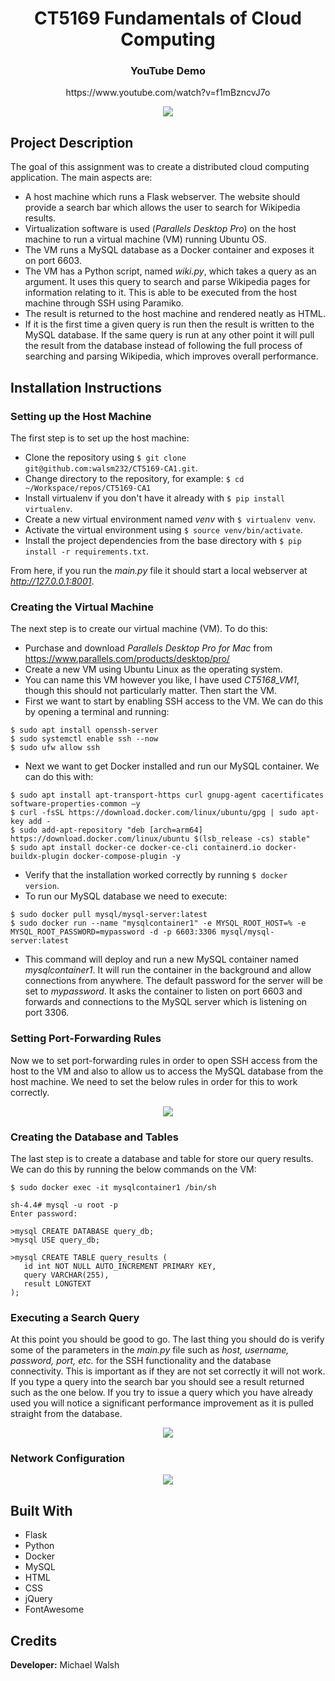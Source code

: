 <h1> <div align="center"> CT5169 Fundamentals of Cloud Computing  </div> </h1>
<h3> <div align="center"> YouTube Demo </div> </h3>
<p> <div align="center"> https://www.youtube.com/watch?v=f1mBzncvJ7o </div> </p>

<div align="center"> <img src="static/home.png"> </div>

## Project Description
The goal of this assignment was to create a distributed cloud computing application. The main aspects are:
- A host machine which runs a Flask webserver. The website should provide a search bar which allows the user to search for Wikipedia results.
- Virtualization software is used (_Parallels Desktop Pro_) on the host machine to run a virtual machine (VM) running Ubuntu OS.
- The VM runs a MySQL database as a Docker container and exposes it on port 6603.
- The VM has a Python script, named _wiki.py_, which takes a query as an argument. It uses this query to search and parse Wikipedia pages for information relating to it. This is able to be executed from the host machine through SSH using Paramiko.
- The result is returned to the host machine and rendered neatly as HTML.
- If it is the first time a given query is run then the result is written to the MySQL database. If the same query is run at any other point it will pull the result from the database instead of following the full process of searching and parsing Wikipedia, which improves overall performance.


## Installation Instructions
### Setting up the Host Machine
The first step is to set up the host machine:
- Clone the repository using `$ git clone git@github.com:walsm232/CT5169-CA1.git`.
- Change directory to the repository, for example: `$ cd ~/Workspace/repos/CT5169-CA1`
- Install virtualenv if you don't have it already with `$ pip install virtualenv`.
- Create a new virtual environment named _venv_ with `$ virtualenv venv`.
- Activate the virtual environment using `$ source venv/bin/activate`.
- Install the project dependencies from the base directory with `$ pip install -r requirements.txt`.

From here, if you run the _main.py_ file it should start a local webserver at _http://127.0.0.1:8001_.


### Creating the Virtual Machine
The next step is to create our virtual machine (VM). To do this:
- Purchase and download _Parallels Desktop Pro for Mac_ from https://www.parallels.com/products/desktop/pro/
- Create a new VM using Ubuntu Linux as the operating system.
- You can name this VM however you like, I have used _CT5168_VM1_, though this should not particularly matter. Then start the VM.
- First we want to start by enabling SSH access to the VM. We can do this by opening a terminal and running:
```
$ sudo apt install openssh-server
$ sudo systemctl enable ssh --now
$ sudo ufw allow ssh
```
- Next we want to get Docker installed and run our MySQL container. We can do this with:
```
$ sudo apt install apt-transport-https curl gnupg-agent cacertificates software-properties-common –y
$ curl -fsSL https://download.docker.com/linux/ubuntu/gpg | sudo apt-key add -
$ sudo add-apt-repository "deb [arch=arm64] https://download.docker.com/linux/ubuntu $(lsb_release -cs) stable"
$ sudo apt install docker-ce docker-ce-cli containerd.io docker-buildx-plugin docker-compose-plugin -y
```
- Verify that the installation worked correctly by running `$ docker version`.
- To run our MySQL database we need to execute:
```
$ sudo docker pull mysql/mysql-server:latest
$ sudo docker run --name "mysqlcontainer1" -e MYSQL_ROOT_HOST=% -e MYSQL_ROOT_PASSWORD=mypassword -d -p 6603:3306 mysql/mysql-server:latest
```
- This command will deploy and run a new MySQL container named _mysqlcontainer1_. It will run the container in the background and allow connections from anywhere. The default password for the server will be set to _mypassword_. It asks the container to listen on port 6603 and forwards and connections to the MySQL server which is listening on port 3306.


### Setting Port-Forwarding Rules
Now we to set port-forwarding rules in order to open SSH access from the host to the VM and also to allow us to access the MySQL database from the host machine. We need to set the below rules in order for this to work correctly.

<div align="center"> <img src="static/port-forwarding.png"> </div>


### Creating the Database and Tables
The last step is to create a database and table for store our query results. We can do this by running the below commands on the VM:
```
$ sudo docker exec -it mysqlcontainer1 /bin/sh

sh-4.4# mysql -u root -p
Enter password:

>mysql CREATE DATABASE query_db;
>mysql USE query_db;

>mysql CREATE TABLE query_results (
   id int NOT NULL AUTO_INCREMENT PRIMARY KEY,
   query VARCHAR(255),
   result LONGTEXT
);
```

### Executing a Search Query
At this point you should be good to go. The last thing you should do is verify some of the parameters in the _main.py_ file such as _host, username, password, port, etc._ for the SSH functionality and the database connectivity. This is important as if they are not set correctly it will not work. If you type a query into the search bar you should see a result returned such as the one below. If you try to issue a query which you have already used you will notice a significant performance improvement as it is pulled straight from the database.

<div align="center"> <img src="static/search.png"> </div>


### Network Configuration
<div align="center"> <img src="static/networking-configuration.png"> </div>


## Built With
- Flask
- Python
- Docker
- MySQL
- HTML
- CSS
- jQuery
- FontAwesome

## Credits
**Developer:** Michael Walsh  
